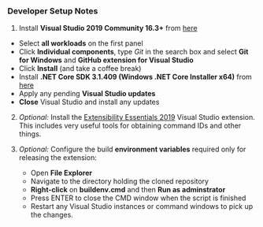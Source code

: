 ### Developer Setup Notes

1. Install **Visual Studio 2019 Community 16.3+** from [here](https://visualstudio.microsoft.com/thank-you-downloading-visual-studio/?sku=Community&rel=16)

  * Select **all workloads** on the first panel
  * Click **Individual components**, type *Git* in the search box and select **Git for Windows** and **GitHub extension for Visual Studio**
  * Click **Install** (and take a coffee break)
  * Install **.NET Core SDK 3.1.409 (Windows .NET Core Installer x64)** from [here](https://dotnet.microsoft.com/en-us/download/dotnet/thank-you/sdk-3.1.409-windows-x64-installer )
  * Apply any pending **Visual Studio updates**
  * **Close** Visual Studio and install any updates

2. *Optional:* Install the [Extensibility Essentials 2019](https://marketplace.visualstudio.com/items?itemName=MadsKristensen.ExtensibilityEssentials2019) Visual Studio extension.  This includes very useful tools for obtaining command IDs and other things.

3. *Optional:* Configure the build **environment variables** required only for releasing the extension:

   * Open **File Explorer**
   * Navigate to the directory holding the cloned repository
   * **Right-click** on **buildenv.cmd** and then **Run as adminstrator**
   * Press ENTER to close the CMD window when the script is finished
   * Restart any Visual Studio instances or command windows to pick up the changes.
